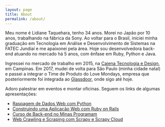 ```yaml
---
layout: page
title: About
permalink: /about/
---
```


Meu nome é Lidiane Taquehara, tenho 34 anos. Morei no Japão por 10 anos, trabalhando
na fábrica da Sony. Ao voltar para o Brasil, iniciei minha graduação em Tecnologia
em Análise e Desenvolvimento de Sistemas na FATEC Jundiaí e me apaixonei pela área.
Hoje sou desenvolvedora back-end atuando no mercado há 5 anos, com ênfase em Ruby,
Python e Java.

Ingressei no mercado de trabalho em 2015, na <a href="http://caiena.net/">Caiena Tecnologia
e Design</a>, em Campinas. Em 2017, mudei de volta para São Paulo (minha cidade natal) e 
passei a integrar o Time de Produto do Love Mondays, empresa que posteriormente
foi integrada ao [Glassdoor](https://www.glassdoor.com.br), onde sigo até hoje.

Adoro palestrar em eventos e montar oficinas. Seguem os links de algumas apresentações:
* [Raspagem de Dados Web com Python](https://lidimayra.github.io/raspagem-slides/)
* [Construindo uma Aplicação Web com Ruby on Rails](https://lidimayra.github.io/rails-slides/)
* [Curso de Back-end no Minas Programam](https://lidi.netlify.com/)
* [Web Crawling e Scraping com Scrapy e Scrapy Cloud](https://scrapy-slides.netlify.com/)
